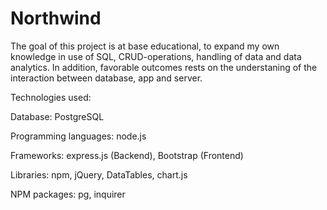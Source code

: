 # Northwind

The goal of this project is at base educational, to expand my own knowledge in use of SQL, CRUD-operations, handling of data and data analytics. In addition, favorable outcomes rests on the understaning of the interaction between database, app and server.

Technologies used:

Database: PostgreSQL

Programming languages: node.js

Frameworks: express.js (Backend), Bootstrap (Frontend)

Libraries: npm, jQuery, DataTables, chart.js

NPM packages: pg, inquirer


